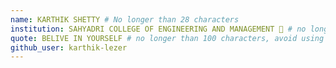 ```yaml
---
name: KARTHIK SHETTY # No longer than 28 characters
institution: SAHYADRI COLLEGE OF ENGINEERING AND MANAGEMENT 🚩 # no longer than 58 characters
quote: BELIVE IN YOURSELF # no longer than 100 characters, avoid using quotes(") to guarantee the format remains the same.
github_user: karthik-lezer
---
```


